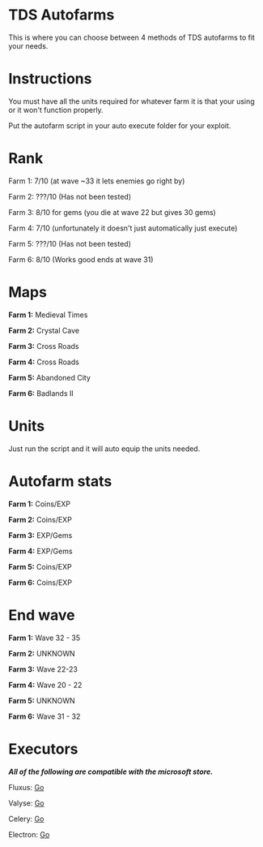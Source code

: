 # TDS Autofarms
This is where you can choose between 4 methods of TDS autofarms to fit your needs.

# Instructions

You must have all the units required for whatever farm it is that your using or it won't function properly.

Put the autofarm script in your auto execute folder for your exploit.

# Rank

Farm 1: 7/10 (at wave ~33 it lets enemies go right by)

Farm 2: ???/10 (Has not been tested)

Farm 3: 8/10 for gems (you die at wave 22 but gives 30 gems)

Farm 4: 7/10 (unfortunately it doesn't just automatically just execute)

Farm 5: ???/10 (Has not been tested)

Farm 6: 8/10 (Works good ends at wave 31)

# Maps

**Farm 1:** Medieval Times

**Farm 2:** Crystal Cave

**Farm 3:** Cross Roads

**Farm 4:** Cross Roads

**Farm 5:** Abandoned City

**Farm 6:** Badlands II

# Units

Just run the script and it will auto equip the units needed.

# Autofarm stats

**Farm 1:** Coins/EXP

**Farm 2:** Coins/EXP

**Farm 3:** EXP/Gems

**Farm 4:** EXP/Gems

**Farm 5:** Coins/EXP

**Farm 6:** Coins/EXP

# End wave

**Farm 1:** Wave 32 - 35

**Farm 2:** UNKNOWN

**Farm 3:** Wave 22-23

**Farm 4:** Wave 20 - 22

**Farm 5:** UNKNOWN

**Farm 6:** Wave 31 - 32

# Executors

***All of the following  are compatible with the microsoft store.***

Fluxus: <a href="https://fluxteam.net" target="_Blank">Go</a>

Valyse: <a href="https://valyse.net" target="_Blank">Go</a>

Celery: <a href="https://0xvienna.github.io/Celery/" target="_Blank">Go</a>

Electron: <a href="https://ryos.lol" target="_Blank">Go</a>
